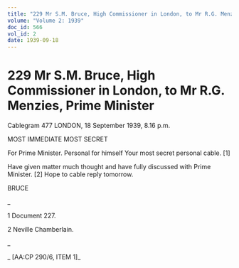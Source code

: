 ```yaml
---
title: "229 Mr S.M. Bruce, High Commissioner in London, to Mr R.G. Menzies, Prime Minister"
volume: "Volume 2: 1939"
doc_id: 566
vol_id: 2
date: 1939-09-18
---
```


# 229 Mr S.M. Bruce, High Commissioner in London, to Mr R.G. Menzies, Prime Minister

Cablegram 477 LONDON, 18 September 1939, 8.16 p.m.

MOST IMMEDIATE MOST SECRET

For Prime Minister. Personal for himself Your most secret personal cable. [1]

Have given matter much thought and have fully discussed with Prime Minister. [2] Hope to cable reply tomorrow.

BRUCE

_

1 Document 227.

2 Neville Chamberlain.

_

_ [AA:CP 290/6, ITEM 1]_
